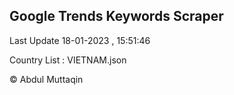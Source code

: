 

## Google Trends Keywords Scraper 
 
Last Update 18-01-2023 , 15:51:46

Country List :
VIETNAM.json



© Abdul Muttaqin 
